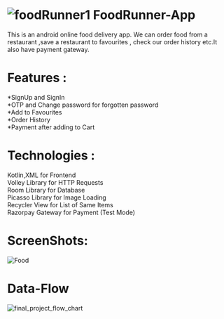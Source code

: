 # ![foodRunner1](https://user-images.githubusercontent.com/67462478/229034179-c92ddd51-5911-45de-9baa-8008ead14b85.png) FoodRunner-App 


This is an android online food delivery app. We can order food from a restaurant ,save a restaurant to favourites , check our order history etc.It also have payment gateway.

# Features :
  *SignUp and SignIn\
  *OTP and Change password for forgotten password\
  *Add to Favourites\
  *Order History\
  *Payment after adding to Cart
  
# Technologies :
  Kotlin,XML for Frontend\
  Volley Library for HTTP Requests\
  Room Library for Database\
  Picasso Library for Image Loading\
  Recycler View for List of Same Items\
  Razorpay Gateway for Payment (Test Mode)
  
# ScreenShots:
![Food](https://github.com/user-attachments/assets/6747cbeb-21eb-4696-ad34-a9cf07216f7c)

# Data-Flow
![final_project_flow_chart](https://user-images.githubusercontent.com/67462478/229033822-cc78af4b-3ce8-4789-a3c8-6b8e3eadc358.jpg)
